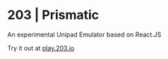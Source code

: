 # 203 | Prismatic
An experimental Unipad Emulator based on React.JS

Try it out at [play.203.io](https://karbitscode.github.io/cssarchive?unipad)
